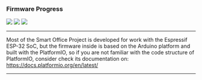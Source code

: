 ### Firmware Progress
![](https://img.shields.io/badge/BLINDS-PROTOYPE%20READY-brightgreen?style=for-the-badge&logo=arduino)
![](https://img.shields.io/badge/LIGHTS-DESIGNING%20PROTOTYPE-blue?style=for-the-badge&logo=arduino)
![](https://img.shields.io/badge/SOUND-NOT_STARTED-inactive?style=for-the-badge&logo=arduino)

---

Most of the Smart Office Project is developed for work with the 
Espressif ESP-32 SoC, but the firmware inside is based on the 
Arduino platform and built with the PlatformIO, so if you are not
familiar with the code structure of PlatformIO, consider check its
documentation on: https://docs.platformio.org/en/latest/

---